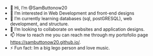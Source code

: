 - 👋 Hi, I’m @SamButtonow20
- 👀 I’m interested in Web Development and front-end designs
- 🌱 I’m currently learning databases (sql, postGRESQL), web development, and structure.
- 💞️ I’m looking to collaborate on websites and application designs.
- 📫 How to reach me you can reach me through my portofolio page https://sambuttonow20.github.io/.
- ⚡ Fun fact: Im a big lego person and love music.


